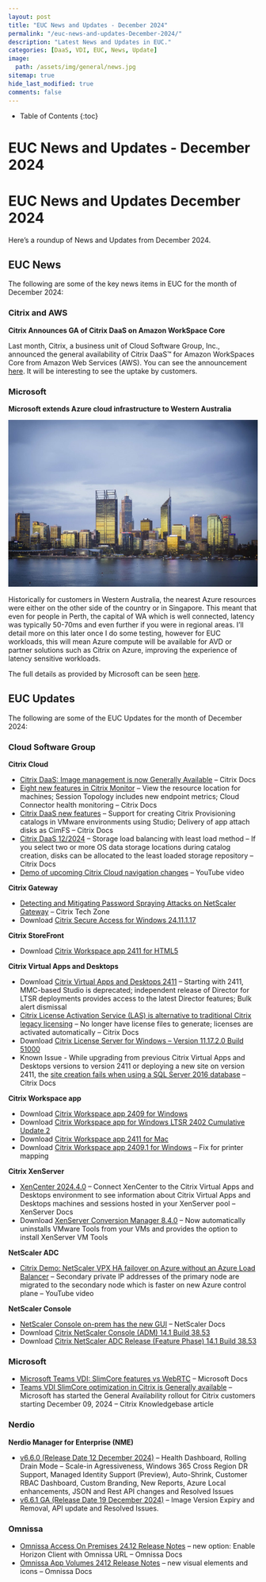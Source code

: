 ```yaml
---
layout: post
title: "EUC News and Updates - December 2024"
permalink: "/euc-news-and-updates-December-2024/"
description: "Latest News and Updates in EUC."
categories: [DaaS, VDI, EUC, News, Update]
image:
  path: /assets/img/general/news.jpg
sitemap: true
hide_last_modified: true
comments: false
---
```


<!--excerpt-->

-  Table of Contents
{:toc}

# EUC News and Updates - December 2024

# EUC News and Updates December 2024

Here’s a roundup of News and Updates from December 2024.

## EUC News

The following are some of the key news items in EUC for the month of December 2024:

### Citrix and AWS

**Citrix Announces GA of Citrix DaaS on Amazon WorkSpace Core**

Last month, Citrix, a business unit of Cloud Software Group, Inc., announced the general availability of Citrix DaaS™ for Amazon WorkSpaces Core from Amazon Web Services (AWS). You can see the announcement [here](https://www.citrix.com/news/announcements/nov-2024/citrix-announces-general-availability-of-citrix-daas-for-amazon-workspaces-core.html). It will be interesting to see the uptake by customers.

### Microsoft

**Microsoft extends Azure cloud infrastructure to Western Australia**

![Perth, Western Australia](/assets/img/general/perth.jpg "Perth, Western Australia")

Historically for customers in Western Australia, the nearest Azure resources were either on the other side of the country or in Singapore. This meant that even for people in Perth, the capital of WA which is well connected, latency was typically 50-70ms and even further if you were in regional areas. I’ll detail more on this later once I do some testing, however for EUC workloads, this will mean Azure compute will be available for AVD or partner solutions such as Citrix on Azure, improving the experience of latency sensitive workloads.

The full details as provided by Microsoft can be seen [here](https://news.microsoft.com/en-au/2024/12/11/microsoft-extends-azure-cloud-infrastructure-to-western-australia/?msockid=21acd069abb860c63f63c387aad86119).

## EUC Updates

The following are some of the EUC Updates for the month of December 2024:

### Cloud Software Group

**Citrix Cloud**

- [Citrix DaaS: Image management is now Generally Available](https://docs.citrix.com/en-us/citrix-daas/whats-new#november-2024) – Citrix Docs
- [Eight new features in Citrix Monitor](https://docs.citrix.com/en-us/citrix-daas/whats-new#december-2024) – View the resource location for machines; Session Topology includes new endpoint metrics; Cloud Connector health monitoring – Citrix Docs
- [Citrix DaaS new features](https://docs.citrix.com/en-us/citrix-daas/whats-new.html#december-2024) – Support for creating Citrix Provisioning catalogs in VMware environments using Studio; Delivery of app attach disks as CimFS – Citrix Docs
- [Citrix DaaS 12/2024](https://docs.citrix.com/en-us/citrix-daas/whats-new.html#december-2024) – Storage load balancing with least load method – If you select two or more OS data storage locations during catalog creation, disks can be allocated to the least loaded storage repository – Citrix Docs
- [Demo of upcoming Citrix Cloud navigation changes](https://youtube.com/watch?v=jP3XHNIBm0A) – YouTube video

**Citrix Gateway**

- [Detecting and Mitigating Password Spraying Attacks on NetScaler Gateway](https://community.citrix.com/tech-zone/build/tech-papers/detecting-and-mitigating-password-spraying-attacks-nsg/) – Citrix Tech Zone
- Download [Citrix Secure Access for Windows 24.11.1.17](https://citrix.com/downloads/citrix-gateway/plug-ins/citrix-secure-access-client-for-windows.html)

**Citrix StoreFront**

- Download [Citrix Workspace app 2411 for HTML5](https://citrix.com/downloads/workspace-app/html5/workspace-app-for-html5-latest.html)

**Citrix Virtual Apps and Desktops**

- Download [Citrix Virtual Apps and Desktops 2411](https://citrix.com/downloads/citrix-virtual-apps-and-desktops/product-software/citrix-virtual-apps-and-desktops-alleditions-2411.html) – Starting with 2411, MMC-based Studio is deprecated; independent release of Director for LTSR deployments provides access to the latest Director features; Bulk alert dismissal
- [Citrix License Activation Service (LAS) is alternative to traditional Citrix legacy licensing](https://docs.citrix.com/en-us/licensing/current-release/license-activation-service) – No longer have license files to generate; licenses are activated automatically – Citrix Docs
- Download [Citrix License Server for Windows – Version 11.17.2.0 Build 51000](https://citrix.com/downloads/licensing/license-server/license-server-version-111720-51000-for-windows.html)
- Known Issue - While upgrading from previous Citrix Virtual Apps and Desktops versions to version 2411 or deploying a new site on version 2411, the [site creation fails when using a SQL Server 2016 database](https://docs.citrix.com/en-us/citrix-virtual-apps-desktops/whats-new/known-issues) – Citrix Docs

**Citrix Workspace app**

- Download [Citrix Workspace app 2409 for Windows](https://citrix.com/downloads/workspace-app/windows/workspace-app-for-windows-latest.html)
- Download [Citrix Workspace app for Windows LTSR 2402 Cumulative Update 2](https://citrix.com/downloads/workspace-app/workspace-app-for-windows-long-term-service-release/workspace-app-for-windows-LTSR-Latest.html)
- Download [Citrix Workspace app 2411 for Mac](https://citrix.com/downloads/workspace-app/mac/workspace-app-for-mac-latest.html)
- Download [Citrix Workspace app 2409.1 for Windows](https://citrix.com/downloads/workspace-app/windows/workspace-app-for-windows-latest.ext.html) – Fix for printer mapping

**Citrix XenServer**

- [XenCenter 2024.4.0](https://docs.xenserver.com/en-us/xencenter/current-release/whats-new) – Connect XenCenter to the Citrix Virtual Apps and Desktops environment to see information about Citrix Virtual Apps and Desktops machines and sessions hosted in your XenServer pool – XenServer Docs
- Download [XenServer Conversion Manager 8.4.0](https://xenserver.com/downloads) – Now automatically uninstalls VMware Tools from your VMs and provides the option to install XenServer VM Tools

**NetScaler ADC**

- [Citrix Demo: NetScaler VPX HA failover on Azure without an Azure Load Balancer](https://youtube.com/watch?v=K8B8FxHzim0) – Secondary private IP addresses of the primary node are migrated to the secondary node which is faster on new Azure control plane – YouTube video

**NetScaler Console**

- [NetScaler Console on-prem has the new GUI](https://docs.netscaler.com/en-us/netscaler-application-delivery-management-software/current-release/enhanced-gui) – NetScaler Docs
- Download [Citrix NetScaler Console (ADM) 14.1 Build 38.53](https://citrix.com/downloads/citrix-application-management/product-software/citrix-adm-14-1-build-38-53.html)
- Download [Citrix NetScaler ADC Release (Feature Phase) 14.1 Build 38.53](https://citrix.com/downloads/citrix-adc/firmware/release-14-1-build-38-53.html)

### Microsoft

- [Microsoft Teams VDI: SlimCore features vs WebRTC](https://learn.microsoft.com/en-us/microsoftteams/vdi-2#feature-list-with-the-new-optimization) – Microsoft Docs
- [Teams VDI SlimCore optimization in Citrix is Generally available](https://support.citrix.com/s/article/CTX691425-how-to-enable-teams-optimization-with-microsofts-new-vdi-optimization-engine-slimcore?language=en_US) – Microsoft has started the General Availability rollout for Citrix customers starting December 09, 2024 – Citrix Knowledgebase article

### Nerdio

**Nerdio Manager for Enterprise (NME)**

- [v6.6.0 (Release Date 12 December 2024)](https://nmehelp.getnerdio.com/hc/en-us/articles/19837802929677-Release-Notes#f5e5eb4a) – Health Dashboard, Rolling Drain Mode – Scale-in Agressiveness, Windows 365 Cross Region DR Support, Managed Identity Support (Preview), Auto-Shrink, Customer RBAC Dashboard, Custom Branding, New Reports, Azure Local enhancements, JSON and Rest API changes and Resolved Issues
- [v6.6.1 GA (Release Date 19 December 2024)](https://nmehelp.getnerdio.com/hc/en-us/articles/19837802929677-Release-Notes#f3bc122f) – Image Version Expiry and Removal, API update and Resolved Issues.

### Omnissa

- [Omnissa Access On Premises 24.12 Release Notes](https://docs.omnissa.com/bundle/workspace-one-access-release-notesV24.12/page/workspace-one-access-release-notes.html) – new option: Enable Horizon Client with Omnissa URL – Omnissa Docs
- [Omnissa App Volumes 2412 Release Notes](https://docs.omnissa.com/bundle/AppVolumesReleaseNotesV2412/page/AppVolumes-ReleaseNotes.html) – new visual elements and icons – Omnissa Docs